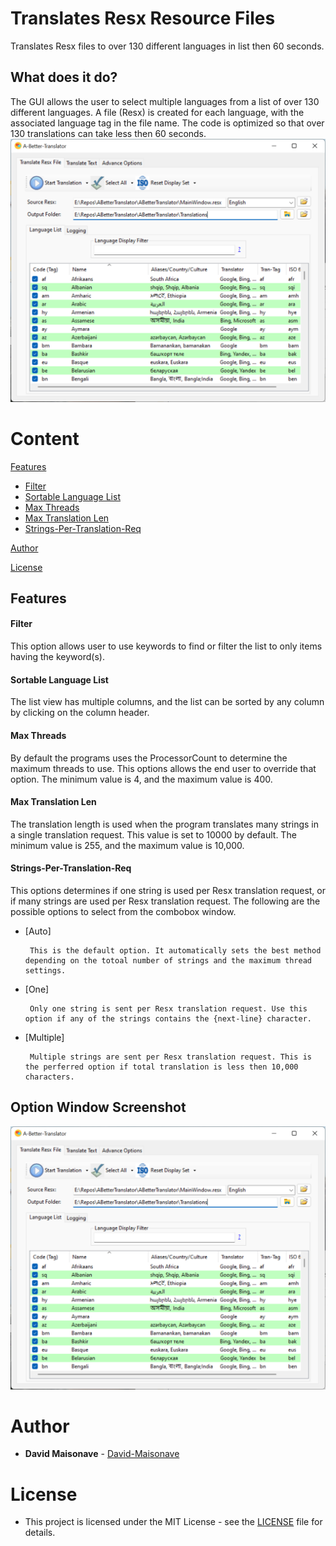 # Translates Resx Resource Files
Translates Resx files to over 130 different languages in list then 60 seconds.

## What does it do?

The GUI allows the user to select multiple languages from a list of over 130 different languages.
A file (Resx) is created for each language, with the associated language tag in the file name.
The code is optimized so that over 130 translations can take less then 60 seconds. 
![](ABetterTranslator/Docs/screenshots/ABetterTranslatorScreenshot.png)

# Content

[Features](README.md#Features)
-  [Filter](README.md#Filter)
-  [Sortable Language List](README.md#Sortable-Language-List)
-  [Max Threads](README.md#Max-Threads)
-  [Max Translation Len](README.md#Max-Translation-Len)
-  [Strings-Per-Translation-Req](README.md#Strings-Per-Translation-Req)

[Author](README.md#Author)

[License](README.md#License)


## Features

#### Filter

This option allows user to use keywords to find or filter the list to only items having the keyword(s).

#### Sortable Language List

The list view has multiple columns, and the list can be sorted by any column by clicking on the column header.

#### Max Threads

By default the programs uses the ProcessorCount to determine the maximum threads to use.  This options allows the end user to override that option.  The minimum value is 4, and the maximum value is 400.

#### Max Translation Len

The translation length is used when the program translates many strings in a single translation request.
This value is set to 10000 by default.  The minimum value is 255, and the maximum value is 10,000.

#### Strings-Per-Translation-Req

This options determines if one string is used per Resx translation request, or if many strings are used per Resx translation request. The following are the possible options to select from the combobox window.

-  [Auto]

		This is the default option. It automatically sets the best method depending on the totoal number of strings and the maximum thread settings.

-  [One]

		Only one string is sent per Resx translation request. Use this option if any of the strings contains the {next-line} character.

-  [Multiple]

		Multiple strings are sent per Resx translation request. This is the perferred option if total translation is less then 10,000 characters.


## Option Window Screenshot
![](ABetterTranslator/Docs/screenshots/ABetterTranslatorScreenshot.png)

# Author

* **David Maisonave** - [David-Maisonave](https://github.com/David-Maisonave)


# License

-  This project is licensed under the MIT License - see the [LICENSE](LICENSE) file for details.
